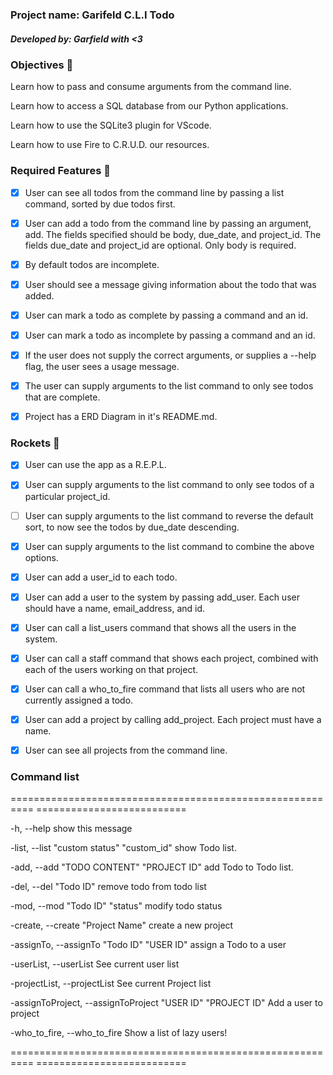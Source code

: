 
### Project name: Garifeld C.L.I Todo
##### Developed by: Garfield with <3



### Objectives 🥇

Learn how to pass and consume arguments from the command line.

Learn how to access a SQL database from our Python applications.

Learn how to use the SQLite3 plugin for VScode.

Learn how to use Fire to C.R.U.D. our resources.

### Required Features 🎯

- [x] User can see all todos from the command line by passing a list command, sorted by due todos first.

- [x] User can add a todo from the command line by passing an argument, add. The fields specified should be body, due_date, and project_id. The fields due_date and project_id are optional. Only body is required.

- [X] By default todos are incomplete.

- [x] User should see a message giving information about the todo that was added.

- [x] User can mark a todo as complete by passing a command and an id.

- [x] User can mark a todo as incomplete by passing a command and an id.

- [x] If the user does not supply the correct arguments, or supplies a --help flag, the user sees a usage message.

- [x] The user can supply arguments to the list command to only see todos that are complete.

- [x] Project has a ERD Diagram in it's README.md.

### Rockets 🚀

- [x] User can use the app as a R.E.P.L.

- [x] User can supply arguments to the list command to only see todos of a particular project_id.

- [ ] User can supply arguments to the list command to reverse the default sort, to now see the todos by due_date descending.

- [x] User can supply arguments to the list command to combine the above options.

- [x] User can add a user_id to each todo.

- [x] User can add a user to the system by passing add_user. Each user should have a name, email_address, and id.

- [x] User can call a list_users command that shows all the users in the system.

- [x] User can call a staff command that shows each project, combined with each of the users working on that project.

- [x] User can call a who_to_fire command that lists all users who are not currently assigned a todo.

- [x] User can add a project by calling add_project. Each project must have a name.

- [x] User can see all projects from the command line.

### Command list

==========================================================  ==========================

-h, --help                                                  show this message

-list, --list "custom status" "custom_id"                   show Todo list.

-add, --add "TODO CONTENT" "PROJECT ID"                     add Todo to Todo list.

-del, --del "Todo ID"                                       remove todo from todo list

-mod, --mod "Todo ID" "status"                              modify todo status

-create, --create "Project Name"                            create a new project

-assignTo, --assignTo "Todo ID" "USER ID"                   assign a Todo to a user

-userList, --userList                                       See current user list

-projectList, --projectList                                 See current Project list

-assignToProject, --assignToProject "USER ID" "PROJECT ID"  Add a user to project

-who_to_fire, --who_to_fire                                 Show a list of lazy users!

==========================================================  ==========================


